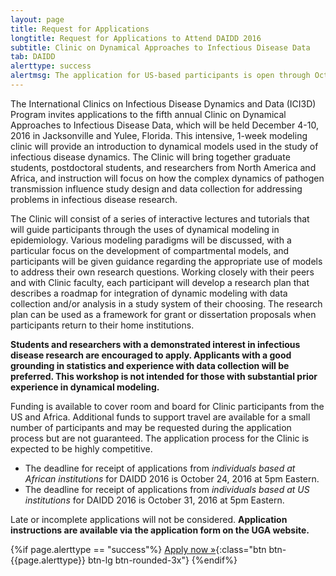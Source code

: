 ```yaml
---
layout: page
title: Request for Applications
longtitle: Request for Applications to Attend DAIDD 2016
subtitle: Clinic on Dynamical Approaches to Infectious Disease Data
tab: DAIDD
alerttype: success
alertmsg: The application for US-based participants is open through October 31.
---
```


The International Clinics on Infectious Disease Dynamics and Data (ICI3D) Program invites applications to the fifth annual Clinic on Dynamical Approaches to Infectious Disease Data, which will be held December 4-10, 2016 in Jacksonville and Yulee, Florida. This intensive, 1-week modeling clinic will provide an introduction to dynamical models used in the study of infectious disease dynamics. The Clinic will bring together graduate students, postdoctoral students, and researchers from North America and Africa, and instruction will focus on how the complex dynamics of pathogen transmission influence study design and data collection for addressing problems in infectious disease research.

The Clinic will consist of a series of interactive lectures and tutorials that will guide participants through the uses of dynamical modeling in epidemiology. Various modeling paradigms will be discussed, with a particular focus on the development of compartmental models, and participants will be given guidance regarding the appropriate use of models to address their own research questions.  Working closely with their peers and with Clinic faculty, each participant will develop a research plan that describes a roadmap for integration of dynamic modeling with data collection and/or analysis in a study system of their choosing. The research plan can be used as a framework for grant or dissertation proposals when participants return to their home institutions.

**Students and researchers with a demonstrated interest in infectious disease research are encouraged to apply. Applicants with a good grounding in statistics and experience with data collection will be preferred. This workshop is not intended for those with substantial prior experience in dynamical modeling.**

Funding is available to cover room and board for Clinic participants from the US and Africa. Additional funds to support travel are available for a small number of participants and may be requested during the application process but are not guaranteed. The application process for the Clinic is expected to be highly competitive.

- The deadline for receipt of applications from _individuals based at African institutions_ for DAIDD 2016 is October 24, 2016 at 5pm Eastern.
- The deadline for receipt of applications from _individuals based at US institutions_ for DAIDD 2016 is October 31, 2016 at 5pm Eastern.

Late or incomplete applications will not be considered. **Application instructions are available via the application form on the UGA website.**

{%if page.alerttype == "success"%}
[Apply now »](https://ugeorgia.qualtrics.com/SE/?SID=SV_ePvwqr0s2XwMdaR "Application Form"){:class="btn btn-{{page.alerttype}} btn-lg btn-rounded-3x"}
{%endif%}
